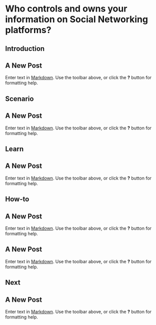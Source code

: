 # Who controls and owns your information on Social Networking platforms?
## Introduction
## A New Post

Enter text in [Markdown](http://daringfireball.net/projects/markdown/). Use the toolbar above, or click the **?** button for formatting help.


## Scenario
## A New Post

Enter text in [Markdown](http://daringfireball.net/projects/markdown/). Use the toolbar above, or click the **?** button for formatting help.


## Learn
## A New Post

Enter text in [Markdown](http://daringfireball.net/projects/markdown/). Use the toolbar above, or click the **?** button for formatting help.


## How-to
## A New Post

Enter text in [Markdown](http://daringfireball.net/projects/markdown/). Use the toolbar above, or click the **?** button for formatting help.


## A New Post

Enter text in [Markdown](http://daringfireball.net/projects/markdown/). Use the toolbar above, or click the **?** button for formatting help.


## Next
## A New Post

Enter text in [Markdown](http://daringfireball.net/projects/markdown/). Use the toolbar above, or click the **?** button for formatting help.


